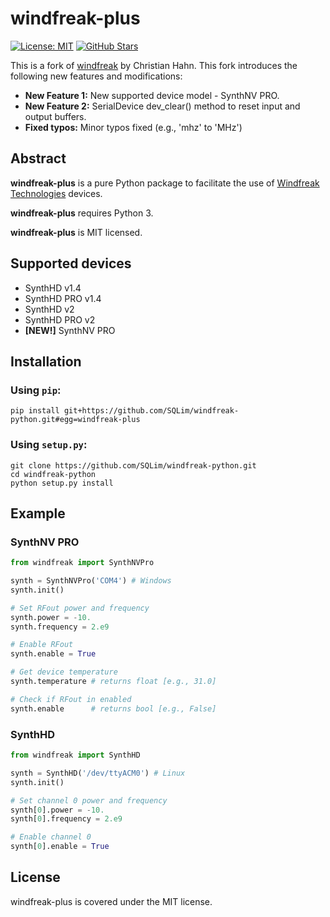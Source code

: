 # windfreak-plus

[![License: MIT](https://img.shields.io/badge/License-MIT-yellow.svg)](https://github.com/SQLim/windfreak-python/blob/main/LICENSE)
[![GitHub Stars](https://img.shields.io/github/stars/SQLim/windfreak-plus.svg?style=social&label=Star&maxAge=3600)](https://github.com/SQLim/windfreak-python)

This is a fork of [windfreak](https://github.com/christian-hahn/windfreak-python) by Christian Hahn. This fork introduces the following new features and modifications:

* **New Feature 1:** New supported device model - SynthNV PRO.
* **New Feature 2:** SerialDevice dev_clear() method to reset input and output buffers. 
* **Fixed typos:** Minor typos fixed (e.g., 'mhz' to 'MHz')

## Abstract

**windfreak-plus** is a pure Python package to facilitate the use of [Windfreak Technologies](https://windfreaktech.com) devices.

**windfreak-plus** requires Python 3.

**windfreak-plus** is MIT licensed.

## Supported devices

* SynthHD v1.4
* SynthHD PRO v1.4
* SynthHD v2
* SynthHD PRO v2
* **[NEW!]** SynthNV PRO 

## Installation

### Using `pip`:
```text
pip install git+https://github.com/SQLim/windfreak-python.git#egg=windfreak-plus
```

### Using `setup.py`:
```text
git clone https://github.com/SQLim/windfreak-python.git
cd windfreak-python
python setup.py install
```

## Example

### SynthNV PRO

```python
from windfreak import SynthNVPro

synth = SynthNVPro('COM4') # Windows 
synth.init()

# Set RFout power and frequency
synth.power = -10.
synth.frequency = 2.e9

# Enable RFout
synth.enable = True

# Get device temperature
synth.temperature # returns float [e.g., 31.0]

# Check if RFout in enabled
synth.enable      # returns bool [e.g., False]
```

### SynthHD

```python
from windfreak import SynthHD

synth = SynthHD('/dev/ttyACM0') # Linux 
synth.init()

# Set channel 0 power and frequency
synth[0].power = -10.
synth[0].frequency = 2.e9

# Enable channel 0
synth[0].enable = True
```

## License
windfreak-plus is covered under the MIT license.
